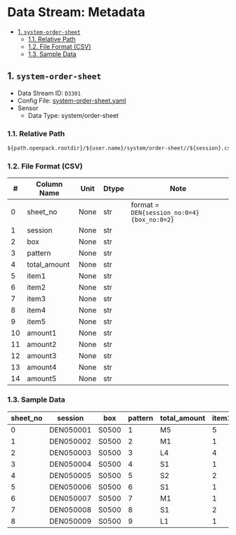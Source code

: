 # Data Stream: Metadata

- [1. `system-order-sheet`](#1-system-order-sheet)
  - [1.1. Relative Path](#11-relative-path)
  - [1.2. File Format (CSV)](#12-file-format-csv)
  - [1.3. Sample Data](#13-sample-data)

## 1. `system-order-sheet`

- Data Stream ID: `D3301`
- Config File: [system-order-sheet.yaml](../configs/dataset/stream/system-order-sheet.yaml)
- Sensor
  - Data Type: system/order-sheet

### 1.1. Relative Path

```txt
${path.openpack.rootdir}/${user.name}/system/order-sheet//${session}.csv
```

### 1.2. File Format (CSV)

| #   | Column Name  | Unit | Dtype | Note                                       |
| --- | ------------ | ---- | ----- | ------------------------------------------ |
| 0   | sheet_no     | None | str   | format = `DEN{session_no:0=4}{box_no:0=2}` |
| 1   | session      | None | str   |                                            |
| 2   | box          | None | str   |                                            |
| 3   | pattern      | None | str   |                                            |
| 4   | total_amount | None | str   |                                            |
| 5   | item1        | None | str   |                                            |
| 6   | item2        | None | str   |                                            |
| 7   | item3        | None | str   |                                            |
| 8   | item4        | None | str   |                                            |
| 9   | item5        | None | str   |                                            |
| 10  | amount1      | None | str   |                                            |
| 11  | amount2      | None | str   |                                            |
| 12  | amount3      | None | str   |                                            |
| 13  | amount4      | None | str   |                                            |
| 14  | amount5      | None | str   |                                            |

### 1.3. Sample Data

| sheet_no | session   | box   | pattern | total_amount | item1 | item2 | item3 | item4 | item5 | amount1 | amount2 | amount3 | amount4 | amount5 |     |
| -------- | --------- | ----- | ------- | ------------ | ----- | ----- | ----- | ----- | ----- | ------- | ------- | ------- | ------- | ------- | --- |
| 0        | DEN050001 | S0500 | 1       | M5           | 5     | 301   | 315   | 403   | 404   | 405     | 1       | 1       | 1       | 1       | 1   |
| 1        | DEN050002 | S0500 | 2       | M1           | 1     | 402   |       |       |       |         | 1       |         |         |         |     |
| 2        | DEN050003 | S0500 | 3       | L4           | 4     | 501   | 502   | 503   | 601   |         | 1       | 1       | 1       | 1       |     |
| 3        | DEN050004 | S0500 | 4       | S1           | 1     | 203   |       |       |       |         | 1       |         |         |         |     |
| 4        | DEN050005 | S0500 | 5       | S2           | 2     | 107   | 221   |       |       |         | 1       | 1       |         |         |     |
| 5        | DEN050006 | S0500 | 6       | S1           | 1     | 219   |       |       |       |         | 1       |         |         |         |     |
| 6        | DEN050007 | S0500 | 7       | M1           | 1     | 401   |       |       |       |         | 1       |         |         |         |     |
| 7        | DEN050008 | S0500 | 8       | S1           | 2     | 113   |       |       |       |         | 2       |         |         |         |     |
| 8        | DEN050009 | S0500 | 9       | L1           | 1     | 602   |       |       |       |         | 1       |         |         |         |     |
